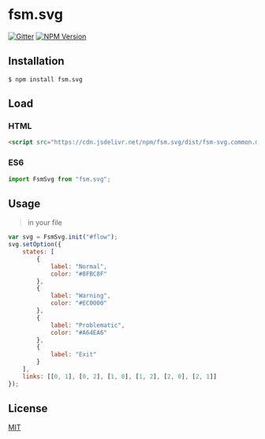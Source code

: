 # fsm.svg

[![Gitter](https://badges.gitter.im/fsm-svg/fsm.svg)](https://gitter.im/fsm-svg/fsm?utm_source=badge&utm_medium=badge&utm_campaign=pr-badge)
[![NPM Version](https://img.shields.io/npm/v/fsm.svg.svg)](https://www.npmjs.com/package/fsm.svg)

## Installation

```
$ npm install fsm.svg
```

## Load

### HTML

```html
<script src="https://cdn.jsdelivr.net/npm/fsm.svg/dist/fsm-svg.common.min.js"></script>
```

### ES6

```js
import FsmSvg from "fsm.svg";
```

## Usage

> in your file

```javascript
var svg = FsmSvg.init("#flow");
svg.setOption({
	states: [
		{
			label: "Normal",
			color: "#8FBC8F"
		},
		{
			label: "Warning",
			color: "#EC0000"
		},
		{
			label: "Problematic",
			color: "#A64EA6"
		},
		{
			label: "Exit"
		}
	],
	links: [[0, 1], [0, 2], [1, 0], [1, 2], [2, 0], [2, 1]]
});
```

## License

[MIT](LICENSE)
